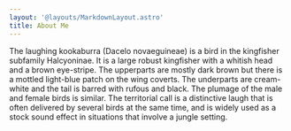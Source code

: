 ```yaml
---
layout: '@layouts/MarkdownLayout.astro'
title: About Me
---
```


The laughing kookaburra (Dacelo novaeguineae) is a bird in the kingfisher subfamily Halcyoninae. It is a large robust kingfisher with a whitish head and a brown eye-stripe. The upperparts are mostly dark brown but there is a mottled light-blue patch on the wing coverts. The underparts are cream-white and the tail is barred with rufous and black. The plumage of the male and female birds is similar. The territorial call is a distinctive laugh that is often delivered by several birds at the same time, and is widely used as a stock sound effect in situations that involve a jungle setting.